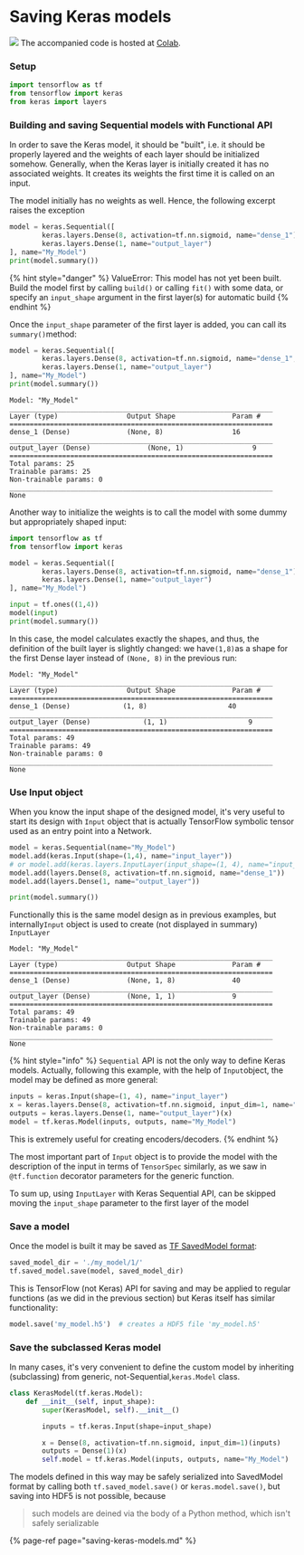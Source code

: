 # Saving Keras models

![](../.gitbook/assets/colab_favicon.ico) The accompanied code is hosted at [Colab](https://colab.research.google.com/drive/1ZYZb1LGmITC1e1fhojSBIaeHxuwFnjG7?usp=sharing).

### Setup

```python
import tensorflow as tf
from tensorflow import keras
from keras import layers
```

### Building and saving Sequential models with Functional API

In order to save the Keras model, it should be "built", i.e. it should be properly layered and the weights of each layer should be initialized somehow. Generally, when the Keras layer is initially created it has no associated weights. It creates its weights the first time it is called on an input.

The model initially has no weights as well. Hence, the following excerpt raises the exception

```python
model = keras.Sequential([
        keras.layers.Dense(8, activation=tf.nn.sigmoid, name="dense_1"),
        keras.layers.Dense(1, name="output_layer")
], name="My_Model")
print(model.summary())
```

{% hint style="danger" %}
ValueError: This model has not yet been built. Build the model first by calling `build()` or calling `fit()` with some data, or specify an `input_shape` argument in the first layer\(s\) for automatic build
{% endhint %}

Once the `input_shape` parameter of the first layer is added, you can call its `summary()`method:

```python
model = keras.Sequential([
        keras.layers.Dense(8, activation=tf.nn.sigmoid, name="dense_1", input_shape=(1,)),
        keras.layers.Dense(1, name="output_layer")
], name="My_Model")
print(model.summary())
```

```text
Model: "My_Model"
_________________________________________________________________
Layer (type)                 Output Shape              Param #   
=================================================================
dense_1 (Dense)              (None, 8)                 16        
_________________________________________________________________
output_layer (Dense)              (None, 1)                 9         
=================================================================
Total params: 25
Trainable params: 25
Non-trainable params: 0
_________________________________________________________________
None
```

Another way to initialize the weights is to call the model with some dummy but appropriately shaped input:

```python
import tensorflow as tf
from tensorflow import keras

model = keras.Sequential([
        keras.layers.Dense(8, activation=tf.nn.sigmoid, name="dense_1"),
        keras.layers.Dense(1, name="output_layer")
], name="My_Model")

input = tf.ones((1,4))
model(input)
print(model.summary())
```

In this case, the model calculates exactly the shapes, and thus, the definition of the built layer is slightly changed: we have`(1,8)`as a shape for the first Dense layer instead of `(None, 8)` in the previous run:

```text
Model: "My_Model"
_________________________________________________________________
Layer (type)                 Output Shape              Param #   
=================================================================
dense_1 (Dense)             (1, 8)                    40        
_________________________________________________________________
output_layer (Dense)             (1, 1)                    9         
=================================================================
Total params: 49
Trainable params: 49
Non-trainable params: 0
_________________________________________________________________
None
```

### Use Input object     

When you know the input shape of the designed model, it's very useful to start its design with `Input` object that is actually TensorFlow symbolic tensor used as an entry point into a Network.

```python
model = keras.Sequential(name="My_Model")
model.add(keras.Input(shape=(1,4), name="input_layer"))
# or model.add(keras.layers.InputLayer(input_shape=(1, 4), name="input_layer"))
model.add(layers.Dense(8, activation=tf.nn.sigmoid, name="dense_1"))
model.add(layers.Dense(1, name="output_layer"))

print(model.summary())
```

Functionally this is the same model design as in previous examples, but internally`Input` object is used to create \(not displayed in summary\) `InputLayer` 

```text
Model: "My_Model"
_________________________________________________________________
Layer (type)                 Output Shape              Param #   
=================================================================
dense_1 (Dense)              (None, 1, 8)              40        
_________________________________________________________________
output_layer (Dense)         (None, 1, 1)              9         
=================================================================
Total params: 49
Trainable params: 49
Non-trainable params: 0
_________________________________________________________________
None
```

{% hint style="info" %}
`Sequential` API is not the only way to define Keras models. Actually, following this example, with the help of `Input`object, the model may be defined as more general:

```python
inputs = keras.Input(shape=(1, 4), name="input_layer")
x = keras.layers.Dense(8, activation=tf.nn.sigmoid, input_dim=1, name="dense_1")(inputs)
outputs = keras.layers.Dense(1, name="output_layer")(x)
model = tf.keras.Model(inputs, outputs, name="My_Model")
```

This is extremely useful for creating encoders/decoders.
{% endhint %}

The most important part of `Input` object is to provide the model with the description of the input in terms of `TensorSpec` similarly, as we saw in `@tf.function` decorator parameters for the generic function.

To sum up,  using `InputLayer` with Keras Sequential API, can be skipped moving the `input_shape` parameter to the first layer of the model

### Save a model

Once the model is built it may be saved as [TF SavedModel format](https://www.tensorflow.org/guide/saved_model):

```python
saved_model_dir = './my_model/1/'
tf.saved_model.save(model, saved_model_dir)
```

This is TensorFlow \(not Keras\) API for saving and may be applied to regular functions \(as we did in the previous section\) but Keras itself has similar functionality:

```python
model.save('my_model.h5')  # creates a HDF5 file 'my_model.h5'
```

### Save the subclassed Keras model

In many cases, it's very convenient to define the custom model by inheriting \(subclassing\) from generic, not-Sequential,`keras.Model` class.

```python
class KerasModel(tf.keras.Model):
    def __init__(self, input_shape):
        super(KerasModel, self).__init__()

        inputs = tf.keras.Input(shape=input_shape)

        x = Dense(8, activation=tf.nn.sigmoid, input_dim=1)(inputs)
        outputs = Dense(1)(x)
        self.model = tf.keras.Model(inputs, outputs, name="My_Model")
```

The models defined in this way may be safely serialized into SavedModel format by calling both `tf.saved_model.save()` or `keras.model.save()`, but saving into HDF5 is not possible, because

> such models are deined via the body of a Python method, which isn't safely serializable

>

{% page-ref page="saving-keras-models.md" %}

